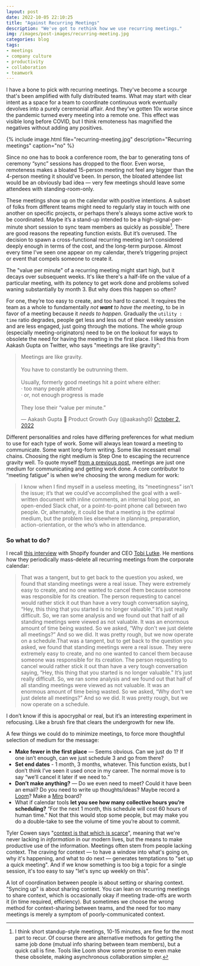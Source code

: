 ```yaml
---
layout: post
date: 2022-10-05 22:10:25
title: "Against Recurring Meetings"
description: "We've got to rethink how we use recurring meetings."
img: /images/post-images/recurring-meeting.jpg
categories: blog
tags:
- meetings
- company culture
- productivity
- collaboration
- teamwork
---
```


I have a bone to pick with recurring meetings. They've become a scourge that's been amplified with fully distributed teams. What may start with clear intent as a space for a team to coordinate continuous work eventually devolves into a purely ceremonial affair. And they’ve gotten 10x worse since the pandemic turned every meeting into a remote one. This effect was visible long before COVID, but I think remoteness has magnified the negatives without adding any positives.

{% include image.html file="recurring-meeting.jpg" description="Recurring meetings" caption="no" %}

Since no one has to book a conference room, the bar to generating tons of ceremony “sync” sessions has dropped to the floor. Even worse, remoteness makes a bloated 15-person meeting not feel any bigger than the 4-person meeting it should’ve been. In person, the bloated attendee list would be an obviously bad idea — very few meetings should leave some attendees with standing-room-only.

These meetings show up on the calendar with positive intentions. A subset of folks from different teams might need to regularly stay in touch with one another on specific projects, or perhaps there's always some active work to be coordinated. Maybe it’s a stand-up intended to be a high-signal-per-minute short session to sync team members as quickly as possible[^shortmeetings]. There are good reasons the repeating function exists. But it’s overused. The decision to spawn a cross-functional recurring meeting isn’t considered deeply enough in terms of the cost, and the long-term purpose. Almost every time I’ve seen one appear on my calendar, there’s triggering project or event that compels someone to create it.

The "value per minute" of a recurring meeting might start high, but it decays over subsequent weeks. It's like there's a half-life on the value of a particular meeting, with its potency to get work done and problems solved waning substantially by month 3. But why does this happen so often?

For one, they’re too easy to create, and too hard to cancel. It requires the team as a whole to fundamentally _not **want** to have the meeting_, to be in favor of a meeting because it _needs to happen_. Gradually the `utility : time` ratio degrades, people get less and less out of their weekly session and are less engaged, just going through the motions. The whole group (especially meeting-originators) need to be on the lookout for ways to obsolete the need for having the meeting in the first place. I liked this from Aakash Gupta on Twitter, who says "meetings are like gravity":

<blockquote class="twitter-tweet"><p lang="en" dir="ltr">Meetings are like gravity.<br><br>You have to constantly be outrunning them.<br><br>Usually, formerly good meetings hit a point where either:<br>· too many people attend<br>· or, not enough progress is made<br><br>They lose their “value per minute.”</p>&mdash; Aakash Gupta 🚀 Product Growth Guy (@aakashg0) <a href="https://twitter.com/aakashg0/status/1576549294143729664?ref_src=twsrc%5Etfw">October 2, 2022</a></blockquote> <script async src="https://platform.twitter.com/widgets.js" charset="utf-8"></script>


Different personalities and roles have differing preferences for what medium to use for each type of work. Some will always lean toward a meeting to communicate. Some want long-form writing. Some like incessant email chains. Choosing the right medium is Step One to escaping the recurrence gravity well. To quote myself [from a previous post](/post/andy-grove-on-meetings/ "Andy Grove on Meetings"), meetings are just one medium for communicating and getting work done. A core contributor to “meeting fatigue” is when we’re choosing the wrong medium for work:

> I know when I find myself in a useless meeting, its “meetingness” isn’t the issue; it’s that we could’ve accomplished the goal with a well-written document with inline comments, an internal blog post, an open-ended Slack chat, or a point-to-point phone call between two people. Or, alternately, it could be that a meeting *is* the optimal medium, but the problem lies elsewhere in planning, preparation, action-orientation, or the who’s who in attendance.

### So what to do?

I recall [this interview](https://www.theobservereffect.org/tobi.html) with Shopify founder and CEO [Tobi Lutke](https://twitter.com/tobi "Tobi Lutke on Twitter"). He mentions how they periodically mass-delete all recurring meetings from the corporate calendar:

> That was a tangent, but to get back to the question you asked, we found that standing meetings were a real issue. They were extremely easy to create, and no one wanted to cancel them because someone was responsible for its creation. The person requesting to cancel would rather stick it out than have a very tough conversation saying, “Hey, this thing that you started is no longer valuable.” It’s just really difficult. So, we ran some analysis and we found out that half of all standing meetings were viewed as not valuable. It was an enormous amount of time being wasted. So we asked, “Why don't we just delete all meetings?” And so we did. It was pretty rough, but we now operate on a schedule.That was a tangent, but to get back to the question you asked, we found that standing meetings were a real issue. They were extremely easy to create, and no one wanted to cancel them because someone was responsible for its creation. The person requesting to cancel would rather stick it out than have a very tough conversation saying, “Hey, this thing that you started is no longer valuable.” It’s just really difficult. So, we ran some analysis and we found out that half of all standing meetings were viewed as not valuable. It was an enormous amount of time being wasted. So we asked, “Why don't we just delete all meetings?” And so we did. It was pretty rough, but we now operate on a schedule.

I don’t know if this is apocryphal or real, but it’s an interesting experiment in refocusing. Like a brush fire that clears the undergrowth for new life.

A few things we could do to minimize meetings, to force more thoughtful selection of medium for the message:  

- **Make fewer in the first place** — Seems obvious. Can we just do 1? If one isn’t enough, can we just schedule 3 and go from there?  
- **Set end dates** - 1 month, 3 months, whatever. This function exists, but I don’t think I’ve seen it used once in my career. The normal move is to say “we’ll cancel it later if we need to.”  
- **Don’t make anything?** — Do we even need to meet? Could it have been an email? Do you need to write up thoughts/ideas? Maybe record a [Loom](https://www.loom.com/ "Loom")? Make a [Miro](https://miro.com/ "Miro") board?  
- What if calendar tools **let you see how many collective hours you’re scheduling?** “For the next 1 month, this schedule will cost 60 hours of human time.” Not that this would stop some people, but may make you do a double-take to see the volume of time you’re about to commit.  

Tyler Cowen says "[context is that which is scarce](https://marginalrevolution.com/marginalrevolution/2022/02/context-is-that-which-is-scarce-2.html "Context is that which is scarce")", meaning that we're never lacking in *information* in our modern lives, but the means to make productive use of the information. Meetings often stem from people lacking context. The craving for context — to have a window into what's going on, why it's happening, and what to do next — generates temptations to "set up a quick meeting". And if we know something is too big a topic for a single session, it's too easy to say "let's sync up weekly on this".  

A lot of coordination between people is about setting or sharing context. "Syncing up" is about sharing context. You can lean on recurring meetings to share context, which is occasionally okay if meeting trade-offs are worth it (in time required, efficiency). But sometimes we choose the wrong method for context-sharing between teams, and the need for too many meetings is merely a symptom of poorly-communicated context.  
 
[^shortmeetings]: I think short standup-style meetings, 10-15 minutes, are fine for the most part to recur. Of course there are alternative methods for getting the same job done (mutual info sharing between team members), but a quick call is fine. Tools like Loom show some promise to even make these obsolete, making asynchronous collaboration simpler.
